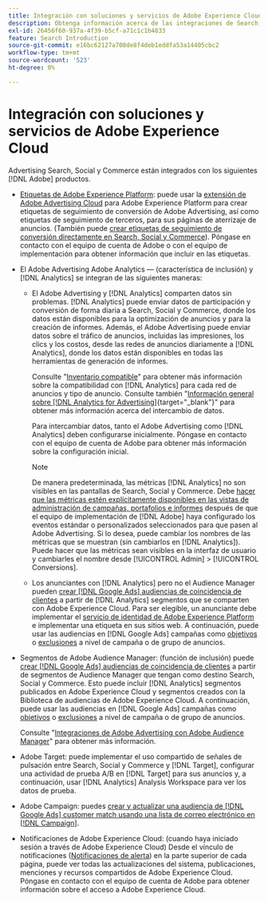 ```yaml
---
title: Integración con soluciones y servicios de Adobe Experience Cloud
description: Obtenga información acerca de las integraciones de Search, Social y Commerce con las soluciones y servicios de Adobe Experience Cloud.
exl-id: 26456f60-937a-4f39-b5cf-a71c1c1b4833
feature: Search Introduction
source-git-commit: e16bc62127a708de8f4deb1eddfa53a14405cbc2
workflow-type: tm+mt
source-wordcount: '523'
ht-degree: 0%

---
```


# Integración con soluciones y servicios de Adobe Experience Cloud

Advertising Search, Social y Commerce están integrados con los siguientes [!DNL Adobe] productos.

* [Etiquetas de Adobe Experience Platform](https://experienceleague.adobe.com/docs/experience-platform/tags/extensions/client/overview.html?lang=es): puede usar la [extensión de Adobe Advertising Cloud](https://exchange.adobe.com/apps/ec/100155) para Adobe Experience Platform para crear etiquetas de seguimiento de conversión de Adobe Advertising, así como etiquetas de seguimiento de terceros, para sus páginas de aterrizaje de anuncios. (También puede [crear etiquetas de seguimiento de conversión directamente en Search, Social y Commerce](/help/search-social-commerce/tools/conversion-tag-generate.md)). Póngase en contacto con el equipo de cuenta de Adobe o con el equipo de implementación para obtener información que incluir en las etiquetas.

* El Adobe Advertising Adobe Analytics — (característica de inclusión) y [!DNL Analytics] se integran de las siguientes maneras:

   * El Adobe Advertising y [!DNL Analytics] comparten datos sin problemas. [!DNL Analytics] puede enviar datos de participación y conversión de forma diaria a Search, Social y Commerce, donde los datos están disponibles para la optimización de anuncios y para la creación de informes. Además, el Adobe Advertising puede enviar datos sobre el tráfico de anuncios, incluidas las impresiones, los clics y los costos, desde las redes de anuncios diariamente a [!DNL Analytics], donde los datos están disponibles en todas las herramientas de generación de informes.

     Consulte &quot;[Inventario compatible](/help/search-social-commerce/introduction/supported-inventory.md)&quot; para obtener más información sobre la compatibilidad con [!DNL Analytics] para cada red de anuncios y tipo de anuncio. Consulte también &quot;[Información general sobre [!DNL Analytics for Advertising]](https://experienceleague.adobe.com/docs/advertising/integrations/analytics/overview.html?lang=es){target="_blank"}&quot; para obtener más información acerca del intercambio de datos.

     Para intercambiar datos, tanto el Adobe Advertising como [!DNL Analytics] deben configurarse inicialmente. Póngase en contacto con el equipo de cuenta de Adobe para obtener más información sobre la configuración inicial.

     >[!NOTE]
     >
     >De manera predeterminada, las métricas [!DNL Analytics] no son visibles en las pantallas de Search, Social y Commerce. Debe [hacer que las métricas estén explícitamente disponibles en las vistas de administración de campañas, portafolios e informes](/help/search-social-commerce/admin/conversion-metrics/conversion-metric-about.md) después de que el equipo de implementación de [!DNL Adobe] haya configurado los eventos estándar o personalizados seleccionados para que pasen al Adobe Advertising. Si lo desea, puede cambiar los nombres de las métricas que se muestran (sin cambiarlos en [!DNL Analytics]). Puede hacer que las métricas sean visibles en la interfaz de usuario y cambiarles el nombre desde [!UICONTROL Admin] > [!UICONTROL Conversions].

   * Los anunciantes con [!DNL Analytics] pero no el Audience Manager pueden [crear [!DNL Google Ads] audiencias de coincidencia de clientes](/help/search-social-commerce/campaign-management/campaigns/google-audience-from-adobe-audience.md) a partir de [!DNL Analytics] segmentos que se comparten con Adobe Experience Cloud. Para ser elegible, un anunciante debe implementar el [servicio de identidad de Adobe Experience Platform](https://experienceleague.adobe.com/docs/id-service/using/home.html?lang=es) e implementar una etiqueta en sus sitios web. A continuación, puede usar las audiencias en [!DNL Google Ads] campañas como [objetivos](/help/search-social-commerce/campaign-management/campaigns/audience-targets-manage.md) o [exclusiones](/help/search-social-commerce/campaign-management/campaigns/audience-exclusions-manage.md) a nivel de campaña o de grupo de anuncios.

* Segmentos de Adobe Audience Manager: (función de inclusión) puede [crear [!DNL Google Ads] audiencias de coincidencia de clientes](/help/search-social-commerce/campaign-management/campaigns/google-audience-from-adobe-audience.md) a partir de segmentos de Audience Manager que tengan como destino Search, Social y Commerce. Esto puede incluir [!DNL Analytics] segmentos publicados en Adobe Experience Cloud y segmentos creados con la Biblioteca de audiencias de Adobe Experience Cloud. A continuación, puede usar las audiencias en [!DNL Google Ads] campañas como [objetivos](/help/search-social-commerce/campaign-management/campaigns/audience-targets-manage.md) o [exclusiones](/help/search-social-commerce/campaign-management/campaigns/audience-exclusions-manage.md) a nivel de campaña o de grupo de anuncios.

  Consulte &quot;[Integraciones de Adobe Advertising con Adobe Audience Manager](https://experienceleague.adobe.com/docs/advertising/integrations/audience-manager/overview.html?lang=es)&quot; para obtener más información.

* Adobe Target: puede implementar el uso compartido de señales de pulsación entre Search, Social y Commerce y [!DNL Target], configurar una actividad de prueba A/B en [!DNL Target] para sus anuncios y, a continuación, usar [!DNL Analytics] Analysis Workspace para ver los datos de prueba.

* Adobe Campaign: puedes [crear y actualizar una audiencia de  [!DNL Google Ads] customer match usando una lista de correo electrónico en [!DNL Campaign]](/help/search-social-commerce/campaign-management/campaigns/google-audience-from-campaign-email-list.md).

* Notificaciones de Adobe Experience Cloud: (cuando haya iniciado sesión a través de Adobe Experience Cloud) Desde el vínculo de notificaciones ([Notificaciones de alerta](/help/search-social-commerce/assets/notifications-panel.png "Notificaciones de alerta")) en la parte superior de cada página, puede ver todas las actualizaciones del sistema, publicaciones, menciones y recursos compartidos de Adobe Experience Cloud. Póngase en contacto con el equipo de cuenta de Adobe para obtener información sobre el acceso a Adobe Experience Cloud.
